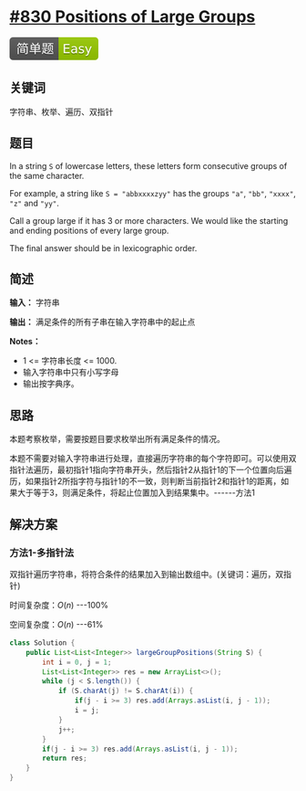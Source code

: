 # [#830 Positions of Large Groups](https://leetcode.com/problems/positions-of-large-groups/)

![Easy](/figures/Easy.svg)

## 关键词

字符串、枚举、遍历、双指针

## 题目

In a string `S` of lowercase letters, these letters form consecutive groups of the same character.

For example, a string like `S = "abbxxxxzyy"` has the groups `"a"`, `"bb"`, `"xxxx"`, `"z"` and `"yy"`.

Call a group large if it has 3 or more characters.  We would like the starting and ending positions of every large group.

The final answer should be in lexicographic order.

## 简述

**输入：** 字符串

**输出：** 满足条件的所有子串在输入字符串中的起止点

**Notes：**

+ 1 <= 字符串长度 <= 1000.
+ 输入字符串中只有小写字母
+ 输出按字典序。

## 思路

本题考察枚举，需要按题目要求枚举出所有满足条件的情况。

本题不需要对输入字符串进行处理，直接遍历字符串的每个字符即可。可以使用双指针法遍历，最初指针1指向字符串开头，然后指针2从指针1的下一个位置向后遍历，如果指针2所指字符与指针1的不一致，则判断当前指针2和指针1的距离，如果大于等于3，则满足条件，将起止位置加入到结果集中。------方法1

## 解决方案

### 方法1-多指针法

双指针遍历字符串，将符合条件的结果加入到输出数组中。(关键词：遍历，双指针)

时间复杂度：$O(n)$ ---100%

空间复杂度：$O(n)$ ---61%

``` java
class Solution {
    public List<List<Integer>> largeGroupPositions(String S) {
        int i = 0, j = 1;
        List<List<Integer>> res = new ArrayList<>();
        while (j < S.length()) {
            if (S.charAt(j) != S.charAt(i)) {
                if(j - i >= 3) res.add(Arrays.asList(i, j - 1));
                i = j;
            }
            j++;
        }
        if(j - i >= 3) res.add(Arrays.asList(i, j - 1));
        return res;
    }
}
```
